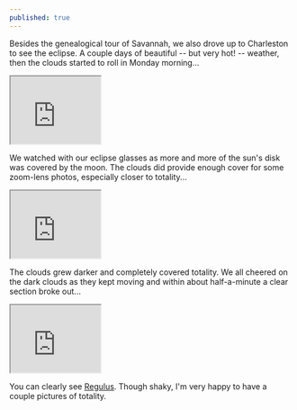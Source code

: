 ```yaml
---
published: true
---
```


Besides the genealogical tour of Savannah, we also drove up to Charleston to see the eclipse. A couple days of beautiful -- but very hot! -- weather, then the clouds started to roll in Monday morning...

<iframe src="https://drive.google.com/file/d/1bqusMX83Rsqiji_hUE6C-pxZBWRPX-Vu4A/preview" width="160" height="120"></iframe>

We watched with our eclipse glasses as more and more of the sun's disk was covered by the moon. The clouds did provide enough cover for some zoom-lens photos, especially closer to totality...

<iframe src="https://drive.google.com/file/d/1OHJIw8SMZvVKHWj2T2Yh7qhWrLo7k1FALA/preview" width="160" height="120"></iframe>

The clouds grew darker and completely covered totality. We all cheered on the dark clouds as they kept moving and within about half-a-minute a clear section broke out...

<iframe src="https://drive.google.com/file/d/1I4X3_VUUAOf3gUOCQkwmZBWyUwgKaTZlFg/preview" width="160" height="120"></iframe>

You can clearly see [Regulus](https://en.wikipedia.org/wiki/Regulus). Though shaky, I'm very happy to have a couple pictures of totality.
